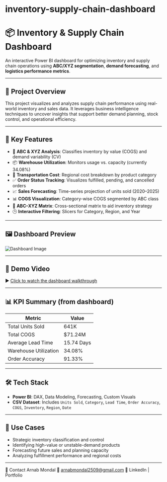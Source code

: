 ﻿# inventory-supply-chain-dashboard
# 📦 Inventory & Supply Chain Dashboard

An interactive Power BI dashboard for optimizing inventory and supply chain operations using **ABC/XYZ segmentation**, **demand forecasting**, and **logistics performance metrics**.

---

## 🧠 Project Overview

This project visualizes and analyzes supply chain performance using real-world inventory and sales data. It leverages business intelligence techniques to uncover insights that support better demand planning, stock control, and operational efficiency.

---

## 🚀 Key Features

- 🔢 **ABC & XYZ Analysis**: Classifies inventory by value (COGS) and demand variability (CV)
- 📦 **Warehouse Utilization**: Monitors usage vs. capacity (currently 34.08%)
- 🚚 **Transportation Cost**: Regional cost breakdown by product category
- ✅ **Order Status Tracking**: Visualizes fulfilled, pending, and cancelled orders
- 📈 **Sales Forecasting**: Time-series projection of units sold (2020–2025)
- 📊 **COGS Visualization**: Category-wise COGS segmented by ABC class
- 🧮 **ABC–XYZ Matrix**: Cross-sectional matrix to aid inventory strategy
- 🕒 **Interactive Filtering**: Slicers for Category, Region, and Year

---

## 🖼️ Dashboard Preview

![Dashboard Image](Inventory%20%26%20Supply%20Chain%20Analysis/Dashbord/Dashbord_image.png)

---

## 🎥 Demo Video

▶️ [Click to watch the dashboard walkthrough](Inventory%20%26%20Supply%20Chain%20Analysis/Dashbord/Dashbord_video.mp4)

---

## 📊 KPI Summary (from dashboard)

| Metric                  | Value       |
|-------------------------|-------------|
| Total Units Sold        | 641K        |
| Total COGS              | $71.24M     |
| Average Lead Time       | 15.74 Days  |
| Warehouse Utilization   | 34.08%      |
| Order Accuracy          | 91.33%      |

---

## 🛠 Tech Stack

- **Power BI**: DAX, Data Modeling, Forecasting, Custom Visuals
- **CSV Dataset**: Includes `Units Sold`, `Category`, `Lead Time`, `Order Accuracy`, `COGS`, `Inventory`, `Region`, `Date`

---

## 🧩 Use Cases

- Strategic inventory classification and control
- Identifying high-value or unstable-demand products
- Forecasting future sales and planning capacity
- Analyzing fulfillment performance and regional costs

---

📧 Contact
Arnab Mondal
📧 arnabmondal2509@gmail.com
🔗 LinkedIn | Portfolio
